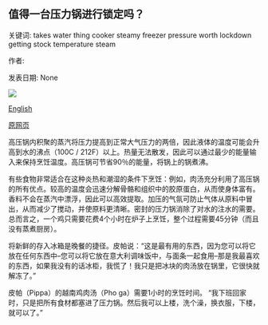 ## 值得一台压力锅进行锁定吗？

关键词: takes water thing cooker steamy freezer pressure worth lockdown getting stock temperature steam

作者: 

发表日期: None

![](https://ichef.bbci.co.uk/images/ic/1200xn/p08bq3qc.jpg)

[English](Is%20it%20worth%20getting%20a%20pressure%20cooker%20for%20lockdown%3F.md)

[原网页](https://www.bbc.co.uk/food/articles/pressure_cooker_tips)

高压锅内积聚的蒸汽将压力提高到正常大气压力的两倍，因此液体的温度可能会升高到水的沸点（100C / 212F）以上。热量无法散发，因此可以通过最少的能量输入来保持烹饪温度。高压锅可节省90％的能量，将锅上的锅煮沸。

有些食物非常适合在这种炎热和潮湿的条件下烹饪：例如，肉汤充分利用了高压锅的所有优点。较高的温度会迅速分解骨骼和组织中的胶原蛋白，从而使身体富有。香料不会在蒸汽中漂浮，因此可以高效提取。加压的气氛可防止气体从原料中冒出，从而减少了搅动，并使原料更清晰。密封的压力锅消除了对水的注水的需要。总而言之，一个鸡只需要花费4个小时在炉子上烹饪，整个过程需要45分钟（而且没有蒸煮厨房）。

将新鲜的存入冰箱是晚餐的捷径。皮帕说：“这是最有用的东西，因为您可以将它放在任何东西中–您可以将它放在意大利调味饭中，与面条一起食用–那是我最喜欢的东西，如果我没有的话冰柜，我慌了！我只是把冰块的肉汤放在锅里，它很快就解冻了。”

皮帕（Pippa）的越南鸡肉汤（Pho ga）需要1小时的烹饪时间。 “我下班回家时，只是把所有食材都塞进了压力锅。然后我可以上楼，洗个澡，换衣服，下楼，就可以了。”